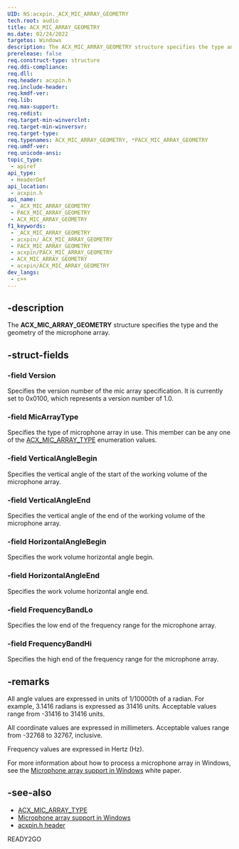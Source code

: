 ```yaml
---
UID: NS:acxpin._ACX_MIC_ARRAY_GEOMETRY
tech.root: audio
title: ACX_MIC_ARRAY_GEOMETRY
ms.date: 02/24/2022
targetos: Windows
description: The ACX_MIC_ARRAY_GEOMETRY structure specifies the type and the geometry of the microphone array.
prerelease: false
req.construct-type: structure
req.ddi-compliance: 
req.dll: 
req.header: acxpin.h
req.include-header: 
req.kmdf-ver: 
req.lib: 
req.max-support: 
req.redist: 
req.target-min-winverclnt: 
req.target-min-winversvr: 
req.target-type: 
req.typenames: ACX_MIC_ARRAY_GEOMETRY, *PACX_MIC_ARRAY_GEOMETRY
req.umdf-ver: 
req.unicode-ansi: 
topic_type:
 - apiref
api_type:
 - HeaderDef
api_location:
 - acxpin.h
api_name:
 - _ACX_MIC_ARRAY_GEOMETRY
 - PACX_MIC_ARRAY_GEOMETRY
 - ACX_MIC_ARRAY_GEOMETRY
f1_keywords:
 - _ACX_MIC_ARRAY_GEOMETRY
 - acxpin/_ACX_MIC_ARRAY_GEOMETRY
 - PACX_MIC_ARRAY_GEOMETRY
 - acxpin/PACX_MIC_ARRAY_GEOMETRY
 - ACX_MIC_ARRAY_GEOMETRY
 - acxpin/ACX_MIC_ARRAY_GEOMETRY
dev_langs:
 - c++
---
```


## -description

The **ACX_MIC_ARRAY_GEOMETRY** structure specifies the type and the geometry of the microphone array.

## -struct-fields

### -field Version

Specifies the version number of the mic array specification. It is currently set to 0x0100, which represents a version number of 1.0.

### -field MicArrayType

Specifies the type of microphone array in use. This member can be any one of the [ACX_MIC_ARRAY_TYPE](ne-acxpin-acx_mic_array_type.md) enumeration values.

### -field VerticalAngleBegin

Specifies the vertical angle of the start of the working volume of the microphone array.

### -field VerticalAngleEnd

Specifies the vertical angle of the end of the working volume of the microphone array.

### -field HorizontalAngleBegin

Specifies the work volume horizontal angle begin.

### -field HorizontalAngleEnd

Specifies the work volume horizontal angle end.

### -field FrequencyBandLo

Specifies the low end of the frequency range for the microphone array.

### -field FrequencyBandHi

Specifies the high end of the frequency range for the microphone array.

## -remarks

All angle values are expressed in units of 1/10000th of a radian. For example, 3.1416 radians is expressed as 31416 units. Acceptable values range from -31416 to 31416 units.

All coordinate values are expressed in millimeters. Acceptable values range from -32768 to 32767, inclusive.

Frequency values are expressed in Hertz (Hz).

For more information about how to process a microphone array in Windows, see the [Microphone array support in Windows](/previous-versions/windows/hardware/design/dn613960(v=vs.85)) white paper.

## -see-also

- [ACX_MIC_ARRAY_TYPE](ne-acxpin-acx_mic_array_type.md)
- [Microphone array support in Windows](/previous-versions/windows/hardware/design/dn613960(v=vs.85))
- [acxpin.h header](index.md)

READY2GO
